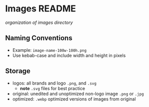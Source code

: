 # Images README

_organization of images directory_

## Naming Conventions

- Example: `image-name-100w-100h.png`
- Use kebab-case and include width and height in pixels

## Storage

- logos: all brands and logo `.png`, and `.svg`
  - **note** `.svg` files for best practice
- original: unedited and unoptimized non-logo image `.png` or `.jpg`
- optimized: `.webp` optimized versions of images from original
